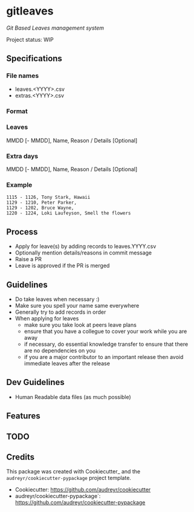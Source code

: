 # gitleaves

*Git Based Leaves management system*

Project status: WIP

## Specifications

### File names

- leaves.\<YYYY\>.csv
- extras.\<YYYY\>.csv

### Format

### Leaves
MMDD [- MMDD], Name, Reason / Details [Optional]

### Extra days
MMDD [- MMDD], Name, Reason / Details [Optional]

### Example


```
1115 - 1126, Tony Stark, Hawaii
1129 - 1210, Peter Parker,
1129 - 1202, Bruce Wayne,
1220 - 1224, Loki Laufeyson, Smell the flowers
```

## Process

- Apply for leave(s) by adding records to leaves.YYYY.csv
- Optionally mention details/reasons in commit message
- Raise a PR
- Leave is approved if the PR is merged

## Guidelines

- Do take leaves when necessary :)
- Make sure you spell your name same everywhere
- Generally try to add records in order
- When applying for leaves
    - make sure you take look at peers leave plans 
    - ensure that you have a collegue to cover your work while you are away
    - if necessary, do essential knowledge transfer to ensure that there are no dependencies on you
    - if you are a major contributor to an important release then avoid immediate leaves after the release

## Dev Guidelines
- Human Readable data files (as much possible)

## Features

## TODO

## Credits

This package was created with Cookiecutter_ and the `audreyr/cookiecutter-pypackage` project template.

- Cookiecutter: https://github.com/audreyr/cookiecutter
- audreyr/cookiecutter-pypackage`: https://github.com/audreyr/cookiecutter-pypackage
